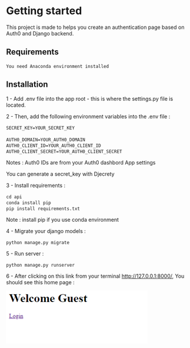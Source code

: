# Getting started

This project is made to helps you create an authentication page based on Auth0 and Django backend.

## Requirements

    You need Anaconda environment installed

## Installation

1 - Add .env file into the app root - this is where the settings.py file is located.

2 - Then, add the following environment variables into the .env file :


```
SECRET_KEY=YOUR_SECRET_KEY

AUTH0_DOMAIN=YOUR_AUTH0_DOMAIN
AUTH0_CLIENT_ID=YOUR_AUTH0_CLIENT_ID
AUTH0_CLIENT_SECRET=YOUR_AUTH0_CLIENT_SECRET
```

Notes :
Auth0 IDs are from your Auth0 dashbord App settings

You can generate a secret_key with Djecrety

3 - Install requirements :

```
cd api
conda install pip
pip install requirements.txt 
```

Note : install pip if you use conda environment

4 - Migrate your django models :
```
python manage.py migrate
```

5 - Run server :
```
python manage.py runserver
```

6 - After clicking on this link from your terminal http://127.0.0.1:8000/, You should see this home page : 

![alt text](https://github.com/laurentlannareix/api/blob/d8b3304df238ff981d63c9916c390c031f831306/img/home.png)
